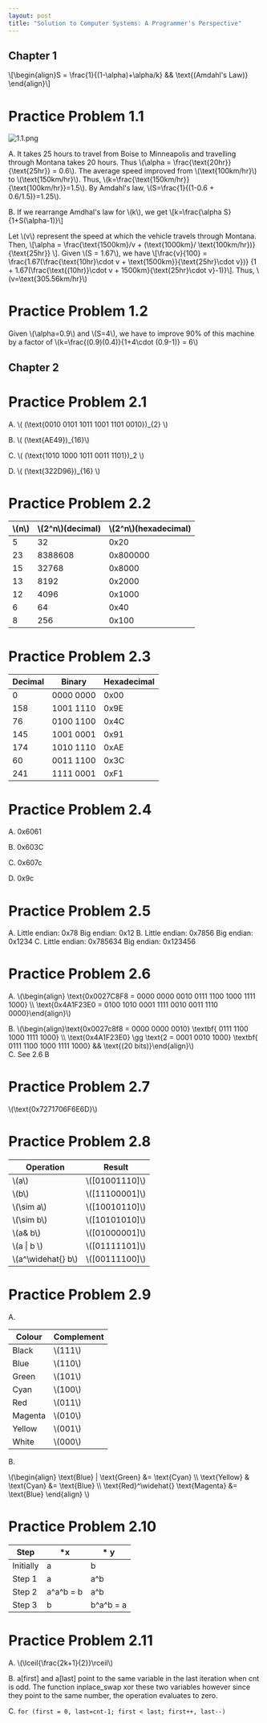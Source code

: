 ```yaml
---
layout: post
title: "Solution to Computer Systems: A Programmer's Perspective"
---
```


## Chapter 1

\\[\begin{align}S = \frac{1}{(1-\alpha)+\alpha/k\} && \text{(Amdahl's Law)} \end{align}\\]

# Practice Problem 1.1

![1.1.png]({{site.url}}/assets/1.1.png)

A. It takes 25 hours to travel from Boise to Minneapolis and travelling through Montana takes 20 hours. Thus \\(\alpha = \frac{\text{20hr}}{\text{25hr}} = 0.6\\). The average speed improved from \\(\text{100km/hr}\\) to \\(\text{150km/hr}\\). Thus, \\(k=\frac{\text{150km/hr}}{\text{100km/hr}}=1.5\\). By Amdahl's law, \\(S=\frac{1}{(1-0.6 + 0.6/1.5)}=1.25\\).

B. If we rearrange Amdhal's law for \\(k\\), we get 
\\[k=\frac{\alpha S}{1+S(\alpha-1)}\\]

Let \\(v\\) represent the speed at which the vehicle travels through Montana. Then, \\[\alpha = \frac{\text{1500km}/v + (\text{1000km}/ \text{100km/hr})}{\text{25hr}} \\]. Given \\(S = 1.67\\), we have \\[\frac{v}{100} = \frac{1.67(\frac{\text{10hr}\cdot v + \text{1500km}}{\text{25hr}\cdot v})} {1 + 1.67(\frac{\text{(10hr)}\cdot v + 1500km}{\text{25hr}\cdot v}-1)}\\]. Thus, \\(v=\text{305.56km/hr}\\)

# Practice Problem 1.2

Given \\(\alpha=0.9\\) and \\(S=4\\), we have to improve 90% of this machine by a factor of \\(k=\frac{(0.9)(0.4)}{1+4\cdot (0.9-1)} = 6\\)

## Chapter 2

# Practice Problem 2.1
A. \\( (\text{0010 0101 1011 1001 1101 0010})_{2} \\)

B. \\( (\text{AE49})_{16}\\)

C. \\( (\text{1010 1000 1011 0011 1101})_2 \\)

D. \\( (\text{322D96})_{16} \\)

# Practice Problem 2.2

| \\(n\\) | \\(2^n\\)(decimal)  | \\(2^n\\)(hexadecimal) |
| -----   | ------------------  | ---------------------- |
|   5     |         32          |          0x20          |
|   23    |       8388608       |          0x800000      |
|   15    |        32768        |          0x8000        |
|   13    |        8192         |          0x2000        |
|   12    |        4096         |          0x1000        |
|   6     |         64          |          0x40          |
|   8     |        256          |          0x100         |

# Practice Problem 2.3

| Decimal | Binary    | Hexadecimal |
| ------- | ------    | ----------- |
|   0     | 0000 0000 |    0x00     |
|   158   | 1001 1110 |    0x9E     |
|   76    | 0100 1100 |    0x4C     |
|   145   | 1001 0001 |    0x91     |
|   174   | 1010 1110 |    0xAE     |
|   60    | 0011 1100 |    0x3C     |
|   241   | 1111 0001 |    0xF1     |

# Practice Problem 2.4
A. 0x6061

B. 0x603C

C. 0x607c

D. 0x9c

# Practice Problem 2.5

A. Little endian: 0x78      Big endian: 0x12
B. Little endian: 0x7856    Big endian: 0x1234
C. Little endian: 0x785634  Big endian: 0x123456

# Practice Problem 2.6

A. \\(\begin{align} \text{0x0027C8F8 = 0000 0000 0010 0111 1100 1000 1111 1000} \\\ \text{0x4A1F23E0 = 0100 1010 0001 1111 0010 0011 1110 0000}\end{align}\\)

B.
\\(\begin{align}\text{0x0027c8f8 = 0000 0000 0010} \textbf{ 0111 1100 1000 1111 1000} \\\ \text{0x4A1F23E0} \gg \text{2 = 0001 0010 1000} \textbf{ 0111 1100 1000 1111 1000} && \text{(20 bits)}\end{align}\\)  
C. See 2.6 B

# Practice Problem 2.7

\\(\text{0x7271706F6E6D\}\\)

# Practice Problem 2.8

| Operation            |     Result       |
| ---------            |     ------       |
| \\(a\\)              | \\([01001110]\\) |
| \\(b\\)              | \\([11100001]\\) |
| \\(\sim a\\)         | \\([10010110]\\) |
| \\(\sim b\\)         | \\([10101010]\\) |
| \\(a\& b\\)          | \\([01000001]\\) |
| \\(a \| b \\)        | \\([01111101]\\) | 
| \\(a^\widehat{} b\\) | \\([00111100]\\) |

# Practice Problem 2.9

A.

| Colour  | Complement |
| ------  | ---------- |
| Black   | \\(111\\)  |
| Blue    | \\(110\\)  |
| Green   | \\(101\\)  |
| Cyan    | \\(100\\)  |
| Red     | \\(011\\)  |
| Magenta | \\(010\\)  |
| Yellow  | \\(001\\)  |
| White   | \\(000\\)  |

B.

\\(\begin{align} \text{Blue} \| \text{Green} &= \text{Cyan} \\\ \text{Yellow} \& \text{Cyan} &= \text{Blue} \\\ \text{Red}^\widehat{} \text{Magenta} &= \text{Blue} \end{align} \\)

# Practice Problem 2.10

| Step      | *x        | * y       | 
| ----      | ----      | ----      |
| Initially | a         | b         |       
| Step 1    | a         | a^b       |
| Step 2    | a^a^b = b | a^b       |
| Step 3    | b         | b^a^b = a |

# Practice Problem 2.11

A. \\(\lceil{\frac{2k+1}{2}}\rceil\\)

B. a[first] and a[last] point to the same variable in the last iteration when cnt is odd. The function inplace_swap xor these two variables however since they point to the same number, the operation evaluates to zero.

C. ```
    for (first = 0, last=cnt-1;
        first < last;
        first++, last--)
    ```